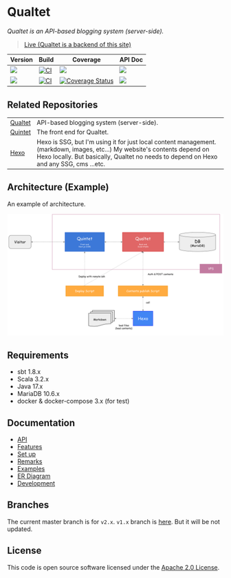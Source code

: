 # Qualtet

*Qualtet is an API-based blogging system (server-side).*

> [Live (Qualtet is a backend of this site)](https://yoshinorin.net)

|Version|Build|Coverage|API Doc|
|---|---|---|---|
|![](https://img.shields.io/badge/Release-v2.0.0_(WIP)-inactive.svg?style=flat-square)|[![CI](https://github.com/yoshinorin/qualtet/actions/workflows/ci.yml/badge.svg)](https://github.com/yoshinorin/qualtet/actions/workflows/ci.yml)|![](https://img.shields.io/badge/coverage-upstream_issue-inactive.svg?style=flat-square)|[![](https://img.shields.io/badge/Doc-Swagger-inactive.svg)](https://yoshinorin.github.io/qualtet/)|
|![](https://img.shields.io/badge/Release-v1.13.0_(stable)-blue.svg?style=flat-square)|[![CI](https://github.com/yoshinorin/qualtet/actions/workflows/ci.yml/badge.svg?branch=v1.x)](https://github.com/yoshinorin/qualtet/actions/workflows/ci.yml)|[![Coverage Status](https://coveralls.io/repos/github/yoshinorin/qualtet/badge.svg?branch=v1.x)](https://coveralls.io/github/yoshinorin/qualtet?branch=v1.x)|[![](https://img.shields.io/badge/Doc-Swagger-blue.svg)](https://yoshinorin.github.io/qualtet/)|


## Related Repositories

|||
|---|---|
|[Qualtet](https://github.com/yoshinorin/qualtet)|API-based blogging system (server-side).|
|[Quintet](https://github.com/yoshinorin/quintet)|The front end for Qualtet.|
|[Hexo](https://github.com/hexojs)|Hexo is SSG, but I'm using it for just local content management. (markdown, images, etc...) My website's contents depend on Hexo locally. But basically, Qualtet no needs to depend on Hexo and any SSG, cms ...etc.|

## Architecture (Example)

An example of architecture.

![](./docs/arch.svg)

## Requirements

* sbt 1.8.x
* Scala 3.2.x
* Java 17.x
* MariaDB 10.6.x
* docker & docker-compose 3.x (for test)

## Documentation

* [API](https://yoshinorin.github.io/qualtet/)
* [Features](./docs/features.md)
* [Set up](./docs/setup.md)
* [Remarks](./docs/remarks.md)
* [Examples](./docs/examples.md)
* [ER Diagram](./docs/erd.md)
* [Development](./docs/development.md)

## Branches

The current master branch is for `v2.x`. `v1.x` branch is [here](https://github.com/yoshinorin/qualtet/tree/v1.x). But it will be not updated.

## License

This code is open source software licensed under the [Apache 2.0 License](https://www.apache.org/licenses/LICENSE-2.0.html).
